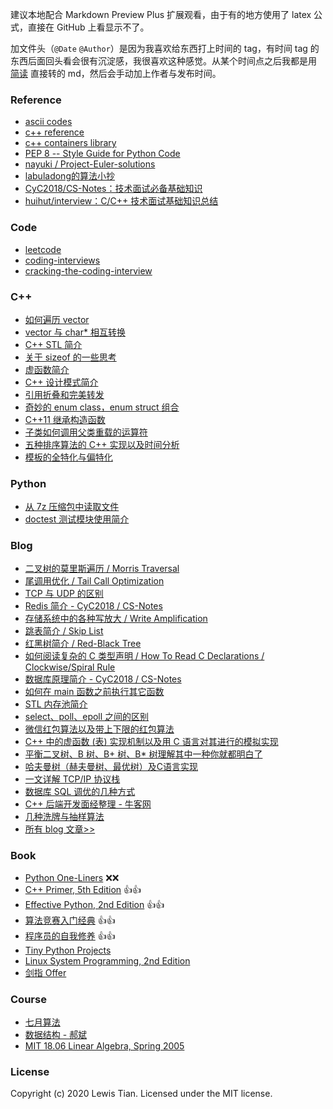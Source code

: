 建议本地配合 Markdown Preview Plus 扩展观看，由于有的地方使用了 latex 公式，直接在 GitHub 上看显示不了。

加文件头（`@Date` `@Author`）是因为我喜欢给东西打上时间的 tag，有时间 tag 的东西后面回头看会很有沉淀感，我很喜欢这种感觉。从某个时间点之后我都是用 [简读](https://simpread.pro/) 直接转的 md，然后会手动加上作者与发布时间。

### Reference

- [ascii codes](http://www.cplusplus.com/doc/ascii/)
- [c++ reference](http://www.cplusplus.com/reference/)
- [c++ containers library](http://www.cplusplus.com/reference/stl/)
- [PEP 8 -- Style Guide for Python Code](https://www.python.org/dev/peps/pep-0008/)
- [nayuki / Project-Euler-solutions](https://github.com/nayuki/Project-Euler-solutions)
- [labuladong的算法小抄](https://labuladong.gitbook.io/algo/)
- [CyC2018/CS-Notes：技术面试必备基础知识](https://github.com/CyC2018/CS-Notes)
- [huihut/interview：C/C++ 技术面试基础知识总结](https://github.com/huihut/interview)

### Code

- [leetcode](code/leetcode)
- [coding-interviews](code/coding-interviews)
- [cracking-the-coding-interview](code/cracking-the-coding-interview)

### C++

- [如何遍历 vector](cpp/how-to-iterate-vector.md)
- [vector 与 char* 相互转换](cpp/conversion-between-vector-and-char-star.md)
- [C++ STL 简介](cpp/cpp-slt-intro.md)
- [关于 sizeof 的一些思考](cpp/some-thoughts-on-sizeof.md)
- [虚函数简介](cpp/vtable-intro.md)
- [C++ 设计模式简介](cpp/cpp-design-pattern-intro.md)
- [引用折叠和完美转发](cpp/reference-collapsing-and-perfect-forward-intro.md)
- [奇妙的 enum class，enum struct 组合](cpp/enum-class-intro.md)
- [C++11 继承构造函数](cpp/c11-inheriting-constructors-intro.md)
- [子类如何调用父类重载的运算符](cpp/subclass-calls-the-operator-overloaded-by-the-parent-class.md)
- [五种排序算法的 C++ 实现以及时间分析](cpp/comparison-of-sorting-algos)
- [模板的全特化与偏特化](cpp/full-specialization-and-partial-specialization-of-templates.md)

### Python

- [从 7z 压缩包中读取文件](python/read-files-from-7z.md)
- [doctest 测试模块使用简介](python/doctest-intro.md)

### Blog

- [二叉树的莫里斯遍历 / Morris Traversal](blog/tree-morris-traversal.md)
- [尾调用优化 / Tail Call Optimization](blog/tail-call-optimization.md)
- [TCP 与 UDP 的区别](blog/tcp-vs-udp.md)
- [Redis 简介 - CyC2018 / CS-Notes](blog/redis-cyc2018.md)
- [存储系统中的各种写放大 / Write Amplification](blog/storage-system-write-amplification.md)
- [跳表简介 / Skip List](blog/skip-list-intro.md)
- [红黑树简介 / Red-Black Tree](blog/red-black-tree-intro.md)
- [如何阅读复杂的 C 类型声明 / How To Read C Declarations / Clockwise/Spiral Rule](blog/how-to-read-c-declarations-spiral-rule-anderson.md)
- [数据库原理简介 - CyC2018 / CS-Notes](blog/database-system-principle-intro-cyc2018.md)
- [如何在 main 函数之前执行其它函数](blog/how-to-run-other-functions-before-main-is-executed.md)
- [STL 内存池简介](blog/stl-memory-pool-intro.md)
- [select、poll、epoll 之间的区别](blog/the-difference-between-select-poll-epoll.md)
- [微信红包算法以及带上下限的红包算法](blog/wechat-red-envelope-algorithm-and-red-envelope-algorithm-with-upper-and-lower-limits.md)
- [C++ 中的虚函数 (表) 实现机制以及用 C 语言对其进行的模拟实现](blog/the-implementation-mechanism-of-virtual-function-table-in-c++-and-its-implementation-in-c.md)
- [平衡二叉树、B 树、B+ 树、B* 树理解其中一种你就都明白了](blog/b-tree-b+-tree-b-star-tree-intro.md)
- [哈夫曼树（赫夫曼树、最优树）及C语言实现](blog/huffman-tree-intro.md)
- [一文详解 TCP/IP 协议栈](blog/tcp-ip-protocol-stack-intro.md)
- [数据库 SQL 调优的几种方式](blog/several-ways-of-sql-tuning.md)
- [C++ 后端开发面经整理 - 牛客网](blog/cpp-back-end-developer-interview-experience-record.md)
- [几种洗牌与抽样算法](blog/shuffle-and-sampling-algos.md)
- [所有 blog 文章>>](blog.md)

### Book

- [Python One-Liners](book/python-one-liners) ❌❌
- [C++ Primer, 5th Edition](book/cpp-primer-5nd-edition) 👍👍
- [Effective Python, 2nd Edition](book/effective-python-2nd-edition)  👍👍
- [算法竞赛入门经典](book/算法竞赛入门经典) 👍👍
- [程序员的自我修养](book/程序员的自我修养) 👍👍
- [Tiny Python Projects](book/tiny-python-projects)
- [Linux System Programming, 2nd Edition](book/linux-system-programming-2nd-edition)
- [剑指 Offer](book/剑指Offer)

### Course

- [七月算法](course/july-algorithm)
- [数据结构 - 郝斌](course/haobin-data-structure)
- [MIT 18.06 Linear Algebra, Spring 2005](course/mit-18.06-linear-algebra-spring-2005)

### License

Copyright (c) 2020 Lewis Tian. Licensed under the MIT license.
